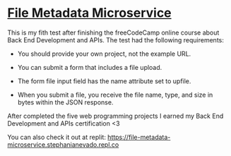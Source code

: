 # [File Metadata Microservice](https://www.freecodecamp.org/learn/apis-and-microservices/apis-and-microservices-projects/file-metadata-microservice)

This is my fith test after finishing the freeCodeCamp online course about Back End Development and APIs. The test had the following requirements:

- You should provide your own project, not the example URL.

- You can submit a form that includes a file upload.

- The form file input field has the name attribute set to upfile.

- When you submit a file, you receive the file name, type, and size in bytes within the JSON response.

After completed the five web programming projects I earned my Back End Development and APIs certification <3

You can also check it out at replit: https://file-metadata-microservice.stephanianevado.repl.co